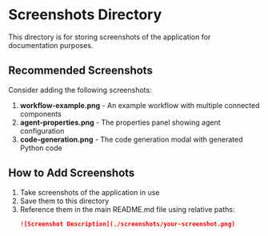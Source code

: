 # Screenshots Directory

This directory is for storing screenshots of the application for documentation purposes.

## Recommended Screenshots

Consider adding the following screenshots:

1. **workflow-example.png** - An example workflow with multiple connected components
2. **agent-properties.png** - The properties panel showing agent configuration
3. **code-generation.png** - The code generation modal with generated Python code

## How to Add Screenshots

1. Take screenshots of the application in use
2. Save them to this directory
3. Reference them in the main README.md file using relative paths:
   ```markdown
   ![Screenshot Description](./screenshots/your-screenshot.png)
   ```
